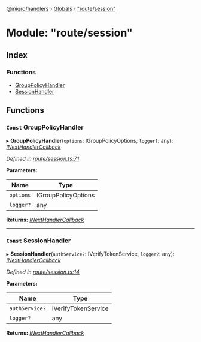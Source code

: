 [@miqro/handlers](../README.md) › [Globals](../globals.md) › ["route/session"](_route_session_.md)

# Module: "route/session"

## Index

### Functions

* [GroupPolicyHandler](_route_session_.md#const-grouppolicyhandler)
* [SessionHandler](_route_session_.md#const-sessionhandler)

## Functions

### `Const` GroupPolicyHandler

▸ **GroupPolicyHandler**(`options`: IGroupPolicyOptions, `logger?`: any): *[INextHandlerCallback](_route_common_handlerutils_.md#inexthandlercallback)*

*Defined in [route/session.ts:71](https://github.com/claukers/miqro-express/blob/0917369/src/route/session.ts#L71)*

**Parameters:**

Name | Type |
------ | ------ |
`options` | IGroupPolicyOptions |
`logger?` | any |

**Returns:** *[INextHandlerCallback](_route_common_handlerutils_.md#inexthandlercallback)*

___

### `Const` SessionHandler

▸ **SessionHandler**(`authService?`: IVerifyTokenService, `logger?`: any): *[INextHandlerCallback](_route_common_handlerutils_.md#inexthandlercallback)*

*Defined in [route/session.ts:14](https://github.com/claukers/miqro-express/blob/0917369/src/route/session.ts#L14)*

**Parameters:**

Name | Type |
------ | ------ |
`authService?` | IVerifyTokenService |
`logger?` | any |

**Returns:** *[INextHandlerCallback](_route_common_handlerutils_.md#inexthandlercallback)*
